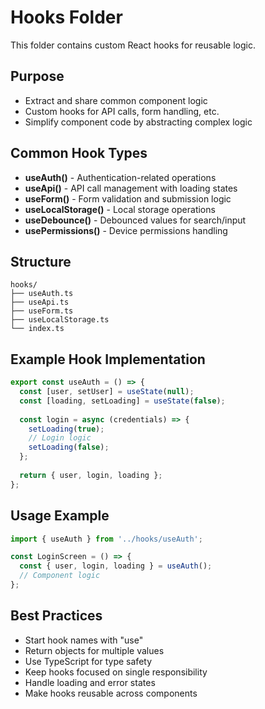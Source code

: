 # Hooks Folder

This folder contains custom React hooks for reusable logic.

## Purpose
- Extract and share common component logic
- Custom hooks for API calls, form handling, etc.
- Simplify component code by abstracting complex logic

## Common Hook Types
- **useAuth()** - Authentication-related operations
- **useApi()** - API call management with loading states
- **useForm()** - Form validation and submission logic
- **useLocalStorage()** - Local storage operations
- **useDebounce()** - Debounced values for search/input
- **usePermissions()** - Device permissions handling

## Structure
```
hooks/
├── useAuth.ts
├── useApi.ts
├── useForm.ts
├── useLocalStorage.ts
└── index.ts
```

## Example Hook Implementation
```typescript
export const useAuth = () => {
  const [user, setUser] = useState(null);
  const [loading, setLoading] = useState(false);
  
  const login = async (credentials) => {
    setLoading(true);
    // Login logic
    setLoading(false);
  };
  
  return { user, login, loading };
};
```

## Usage Example
```typescript
import { useAuth } from '../hooks/useAuth';

const LoginScreen = () => {
  const { user, login, loading } = useAuth();
  // Component logic
};
```

## Best Practices
- Start hook names with "use"
- Return objects for multiple values
- Use TypeScript for type safety
- Keep hooks focused on single responsibility
- Handle loading and error states
- Make hooks reusable across components